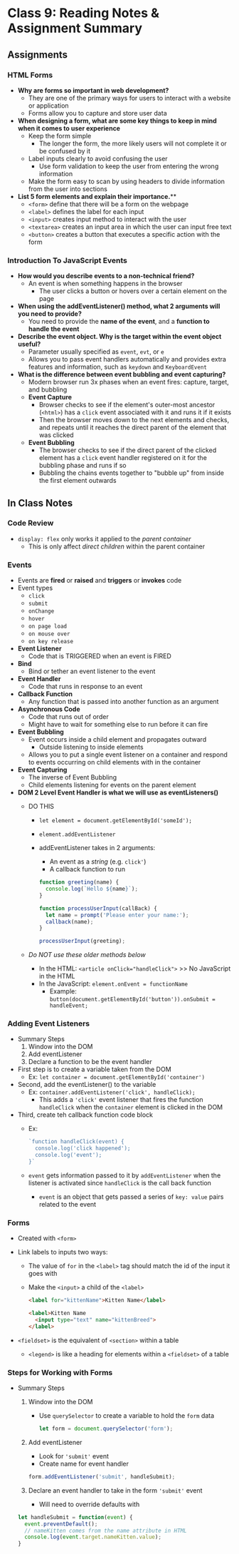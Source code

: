 # Class 9: Reading Notes & Assignment Summary

## Assignments

### HTML Forms

* **Why are forms so important in web development?**
  * They are one of the primary ways for users to interact with a website or application
  * Forms allow you to capture and store user data
* **When designing a form, what are some key things to keep in mind when it comes to user experience**
  * Keep the form simple
    * The longer the form, the more likely users will not complete it or be confused by it
  * Label inputs clearly to avoid confusing the user
    * Use form validation to keep the user from entering the wrong information
  * Make the form easy to scan by using headers to divide information from the user into sections
* **List 5 form elements and explain their importance.****
  * `<form>` define that there will be a form on the webpage
  * `<label>` defines the label for each input
  * `<input>` creates input method to interact with the user
  * `<textarea>` creates an input area in which the user can input free text
  * `<button>` creates a button that executes a specific action with the form


### Introduction To JavaScript Events

* **How would you describe events to a non-technical friend?**
  * An event is when something happens in the browser
    * The user clicks a button or hovers over a certain element on the page
* **When using the addEventListener() method, what 2 arguments will you need to provide?**
  * You need to provide the **name of the event**, and a **function to handle the event**
* **Describe the event object. Why is the target within the event object useful?**
  * Parameter usually specified as `event`, `evt`, or `e`
  * Allows you to pass event handlers automatically and provides extra features and information, such as `keydown` and `KeyboardEvent`
* **What is the difference between event bubbling and event capturing?**
  * Modern browser run 3x phases when an event fires: capture, target, and bubbling
  * **Event Capture**
    * Browser checks to see if the element's outer-most ancestor (`<html>`) has a `click` event associated with it and runs it if it exists
    * Then the browser moves down to the next elements and checks, and repeats until it reaches the direct parent of the element that was clicked
  * **Event Bubbling**
    * The browser checks to see if the direct parent of the clicked element has a `click` event handler registered on it for the bubbling phase and runs if so
    * Bubbling the chains events together to "bubble up" from inside the first element outwards

## In Class Notes

### Code Review

* `display: flex` only works it applied to the *parent container*
  * This is only affect *direct children* within the parent container

### Events

* Events are **fired** or **raised** and **triggers** or **invokes** code
* Event types
  * `click`
  * `submit`
  * `onChange`
  * `hover`
  * `on page load`
  * `on mouse over`
  * `on key release`
* **Event Listener**
  * Code that is TRIGGERED when an event is FIRED
* **Bind**
  * Bind or tether an event listener to the event
* **Event Handler**
  * Code that runs in response to an event
* **Callback Function**
  * Any function that is passed into another function as an argument
* **Asynchronous Code**
  * Code that runs out of order
  * Might have to wait for something else to run before it can fire
* **Event Bubbling**
  * Event occurs inside a child element and propagates outward
    * Outside listening to inside elements
  * Allows you to put a single event listener on a container and respond to events occurring on child elements with in the container
* **Event Capturing**
  * The inverse of Event Bubbling
  * Child elements listening for events on the parent element
* **DOM 2 Level Event Handler is what we will use as eventListeners()**
  * DO THIS
    * `let element = document.getElementById('someId');`
    * `element.addEventListener`
    * addEventListener takes in 2 arguments:
      * An event as a *string* (e.g. `click'`)
      * A callback function to run

      ```js
      function greeting(name) {
        console.log(`Hello ${name}`);
      }

      function processUserInput(callBack) {
        let name = prompt('Please enter your name:');
        callback(name);
      }

      processUserInput(greeting);
      ```

  * *Do NOT use these older methods below*
    * In the HTML: `<article onClick="handleClick">` >> No JavaScript in the HTML
    * In the JavaScript: `element.onEvent = functionName` 
      * Example: `button(document.getElementById('button')).onSubmit = handleEvent;`

### Adding Event Listeners

* Summary Steps
  1. Window into the DOM
  2. Add eventListener
  3. Declare a function to be the event handler
* First step is to create a variable taken from the DOM
  * Ex: `let container = document.getElementById('container')`
* Second, add the eventListener() to the variable
  * Ex: `container.addEventListener('click', handleClick);`
    * This adds a `'click'` event listener that fires the function `handleClick` when the `container` element is clicked in the DOM
* Third, create teh callback function code block
  * Ex:
  
    ```js
    `function handleClick(event) {
      console.log('click happened');
      console.log('event');
    }`
    ```
  
  * `event` gets information passed to it by `addEventListener` when the listener is activated since `handleClick` is the call back function
    * `event` is an object that gets passed a series of `key: value` pairs related to the event

### Forms

* Created with `<form>`
* Link labels to inputs two ways:
  * The value of `for` in the `<label>` tag should match the id of the input it goes with
  * Make the `<input>` a child of the `<label>`

    ```html
    <label for="kittenName">Kitten Name</label>

    <label>Kitten Name
      <input type="text" name="kittenBreed">
    </label>
    ```

* `<fieldset>` is the equivalent of `<section>` within a table
  * `<legend>` is like a heading for elements within a `<fieldset>` of a table

### Steps for Working with Forms

* Summary Steps
  1. Window into the DOM
     * Use `querySelector` to create a variable to hold the `form` data

       ```js
       let form = document.querySelector('form');
       ```

  2. Add eventListener
     * Look for `'submit'` event
     * Create name for event handler

      ```js
      form.addEventListener('submit', handleSubmit);
      ```

  3. Declare an event handler to take in the form `'submit'` event
     * Will need to override defaults with 

    ```js
    let handleSubmit = function(event) {
      event.preventDefault();
      // nameKitten comes from the name attribute in HTML
      console.log(event.target.nameKitten.value);
    }
    ```
